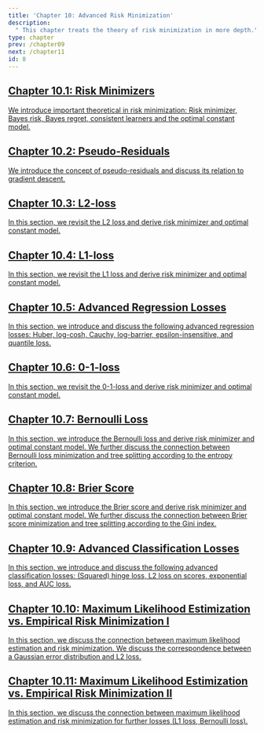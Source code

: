 ```yaml
---
title: 'Chapter 10: Advanced Risk Minimization'
description:
  " This chapter treats the theory of risk minimization in more depth." 
type: chapter
prev: /chapter09
next: /chapter11
id: 8
---
```



<section class="c72e2d57">
  <h2 class="_5e0ebe7a">
  <a class="_46224d00 _7e2d93b5" href="/chapter10-01-advriskmin-riskminimizer">Chapter 10.1: Risk Minimizers</a>

  </h2>
  <p class="de526628">
  <a class="_46224d00 _7e2d93b5" href="/chapter10-01-advriskmin-riskminimizer">We introduce important theoretical in risk minimization: Risk minimizer, Bayes risk, Bayes regret, consistent learners and the optimal constant model. </a>
  </p>
</section>





<section class="c72e2d57">
  <h2 class="_5e0ebe7a">
  <a class="_46224d00 _7e2d93b5" href="/chapter10-02-advriskmin-pseudoresiduals">Chapter 10.2: Pseudo-Residuals</a>

  </h2>
  <p class="de526628">
  <a class="_46224d00 _7e2d93b5" href="/chapter10-02-advriskmin-pseudoresiduals"> We introduce the concept of pseudo-residuals and discuss its relation to gradient descent.</a>
  </p>
</section>





<section class="c72e2d57">
  <h2 class="_5e0ebe7a">
  <a class="_46224d00 _7e2d93b5" href="/chapter10-03-advriskmin-l2">Chapter 10.3: L2-loss</a>

  </h2>
  <p class="de526628">
  <a class="_46224d00 _7e2d93b5" href="/chapter10-03-advriskmin-l2"> In this section, we revisit the L2 loss and derive risk minimizer and optimal constant model. </a>
  </p>
</section>





<section class="c72e2d57">
  <h2 class="_5e0ebe7a">
  <a class="_46224d00 _7e2d93b5" href="/chapter10-04-advriskmin-l1">Chapter 10.4: L1-loss</a>

  </h2>
  <p class="de526628">
  <a class="_46224d00 _7e2d93b5" href="/chapter10-04-advriskmin-l1"> In this section, we revisit the L1 loss and derive risk minimizer and optimal constant model. </a>
  </p>
</section>





<section class="c72e2d57">
  <h2 class="_5e0ebe7a">
  <a class="_46224d00 _7e2d93b5" href="/chapter10-05-advriskmin-further-losses">Chapter 10.5: Advanced Regression Losses</a>

  </h2>
  <p class="de526628">
  <a class="_46224d00 _7e2d93b5" href="/chapter10-05-advriskmin-further-losses"> In this section, we introduce and discuss the following advanced regression losses: Huber, log-cosh, Cauchy, log-barrier, epsilon-insensitive, and quantile loss. </a>
  </p>
</section>





<section class="c72e2d57">
  <h2 class="_5e0ebe7a">
  <a class="_46224d00 _7e2d93b5" href="/chapter10-06-advriskmin-classification-01">Chapter 10.6: 0-1-loss</a>

  </h2>
  <p class="de526628">
  <a class="_46224d00 _7e2d93b5" href="/chapter10-06-advriskmin-classification-01"> In this section, we revisit the 0-1-loss and derive risk minimizer and optimal constant model.  </a>
  </p>
</section>





<section class="c72e2d57">
  <h2 class="_5e0ebe7a">
  <a class="_46224d00 _7e2d93b5" href="/chapter10-07-advriskmin-classification-bernoulli">Chapter 10.7: Bernoulli Loss</a>

  </h2>
  <p class="de526628">
  <a class="_46224d00 _7e2d93b5" href="/chapter10-07-advriskmin-classification-bernoulli"> In this section, we introduce the Bernoulli loss and derive risk minimizer and optimal constant model. We further discuss the connection between Bernoulli loss minimization and tree splitting according to the entropy criterion. </a>
  </p>
</section>





<section class="c72e2d57">
  <h2 class="_5e0ebe7a">
  <a class="_46224d00 _7e2d93b5" href="/chapter10-08-advriskmin-classification-brier">Chapter 10.8: Brier Score</a>

  </h2>
  <p class="de526628">
  <a class="_46224d00 _7e2d93b5" href="/chapter10-08-advriskmin-classification-brier"> In this section, we introduce the Brier score and derive risk minimizer and optimal constant model. We further discuss the connection between Brier score minimization and tree splitting according to the Gini index. </a>
  </p>
</section>





<section class="c72e2d57">
  <h2 class="_5e0ebe7a">
  <a class="_46224d00 _7e2d93b5" href="/chapter10-09-advriskmin-classification-further-losses">Chapter 10.9: Advanced Classification Losses</a>

  </h2>
  <p class="de526628">
  <a class="_46224d00 _7e2d93b5" href="/chapter10-09-advriskmin-classification-further-losses"> In this section, we introduce and discuss the following advanced classification losses: (Squared) hinge loss, L2 loss on scores, exponential loss, and AUC loss. </a>
  </p>
</section>





<section class="c72e2d57">
  <h2 class="_5e0ebe7a">
  <a class="_46224d00 _7e2d93b5" href="/chapter10-10-advriskmin-maxlik-1">Chapter 10.10: Maximum Likelihood Estimization vs. Empirical Risk Minimization I</a>

  </h2>
  <p class="de526628">
  <a class="_46224d00 _7e2d93b5" href="/chapter10-10-advriskmin-maxlik-1"> In this section, we discuss the connection between maximum likelihood estimation and risk minimization. We discuss the correspondence between a Gaussian error distribution and L2 loss. </a>
  </p>
</section>





<section class="c72e2d57">
  <h2 class="_5e0ebe7a">
  <a class="_46224d00 _7e2d93b5" href="/chapter10-11-advriskmin-maxlik-2">Chapter 10.11: Maximum Likelihood Estimization vs. Empirical Risk Minimization II</a>

  </h2>
  <p class="de526628">
  <a class="_46224d00 _7e2d93b5" href="/chapter10-11-advriskmin-maxlik-2"> In this section, we discuss the connection between maximum likelihood estimation and risk minimization for further losses (L1 loss, Bernoulli loss). </a>
  </p>
</section>




